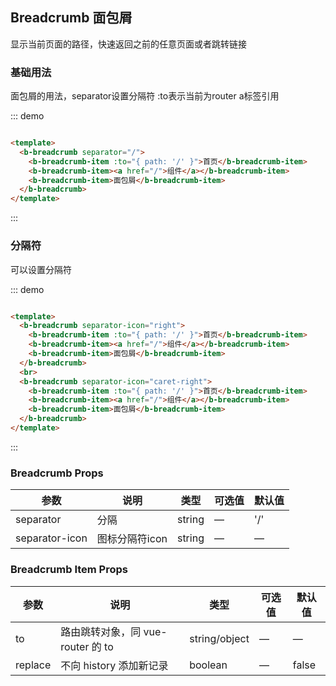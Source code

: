 ## Breadcrumb 面包屑

<div class="global-anchor">
  <b-anchor :scroll-offset="100">
    <b-anchor-link href="#ji-chu-yong-fa" title="基础用法"></b-anchor-link>
    <b-anchor-link href="#fen-ge-fu" title="分隔符"></b-anchor-link>
    <b-anchor-link href="#breadcrumb-props" title="Breadcrumb Props"></b-anchor-link>
    <b-anchor-link href="#breadcrumb-item-props" title="Breadcrumb Item Props"></b-anchor-link>
  </b-anchor>
</div>

显示当前页面的路径，快速返回之前的任意页面或者跳转链接

### 基础用法

面包屑的用法，separator设置分隔符 :to表示当前为router a标签引用

::: demo

```html

<template>
  <b-breadcrumb separator="/">
    <b-breadcrumb-item :to="{ path: '/' }">首页</b-breadcrumb-item>
    <b-breadcrumb-item><a href="/">组件</a></b-breadcrumb-item>
    <b-breadcrumb-item>面包屑</b-breadcrumb-item>
  </b-breadcrumb>
</template>
```

:::

### 分隔符

可以设置分隔符

::: demo

```html

<template>
  <b-breadcrumb separator-icon="right">
    <b-breadcrumb-item :to="{ path: '/' }">首页</b-breadcrumb-item>
    <b-breadcrumb-item><a href="/">组件</a></b-breadcrumb-item>
    <b-breadcrumb-item>面包屑</b-breadcrumb-item>
  </b-breadcrumb>
  <br>
  <b-breadcrumb separator-icon="caret-right">
    <b-breadcrumb-item :to="{ path: '/' }">首页</b-breadcrumb-item>
    <b-breadcrumb-item><a href="/">组件</a></b-breadcrumb-item>
    <b-breadcrumb-item>面包屑</b-breadcrumb-item>
  </b-breadcrumb>
</template>
```

:::

### Breadcrumb Props

| 参数      | 说明    | 类型      | 可选值       | 默认值   |
|---------- |-------- |---------- |-------------  |-------- |
| separator     | 分隔   | string  |  —   |   '/'   |
| separator-icon| 图标分隔符icon  | string  |  —   |   —    |

### Breadcrumb Item Props

| 参数      | 说明    | 类型      | 可选值       | 默认值   |
|---------- |-------- |---------- |-------------  |-------- |
| to     | 路由跳转对象，同 vue-router 的 to   | string/object  |  —   |   —    |
| replace| 不向 history 添加新记录 | boolean  |  —   |   false  |
